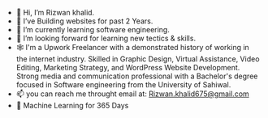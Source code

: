 - 👋 Hi, I’m Rizwan khalid.
- 👀 I’ve Building websites for past 2 Years.
- 🌱 I’m currently learning software engineering.
- 💞️ I’m looking forward for learning new tectics & skills.
- 🕸️ I'm a Upwork Freelancer with a demonstrated history of working in the internet industry. Skilled in Graphic Design, Virtual Assistance, Video Editing, Marketing           Strategy, and WordPress Website Development. Strong media and communication professional with a Bachelor's degree focused in Software engineering from the               University    of Sahiwal.
- 📫 you can reach me throught email at: Rizwan.khalid675@gmail.com
- 🏫 Machine Learning for 365 Days
